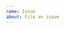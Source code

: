 ```yaml
---
name: Issue
about: File an issue
---
```


<!--

This project is used for the development of the FMI Standard (https://fmi-standard.org/)

Do you want to ask a question? Are you looking for support? 
StackOverflow is the best place for getting support: https://stackoverflow.com/

Have you searched the existing issues for related proposals?
Please comment on these issues instead of openening a new one.

Have you read the Contribution Guide?
By filing an Issue, you are expected to comply with it: https://github.com/modelica/fmi-standard/blob/master/CONTRIBUTING.adoc

---

If you're convinced that none of these points apply to you, please describe what you want to change below.
Make sure you choose a title that clearly summarizes your request.

-->
